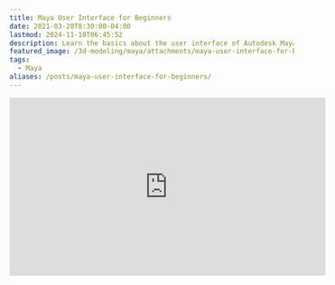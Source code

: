 ```yaml
---
title: Maya User Interface for Beginners
date: 2021-03-20T8:30:00-04:00
lastmod: 2024-11-10T06:45:52
description: Learn the basics about the user interface of Autodesk Maya
featured_image: /3d-modeling/maya/attachments/maya-user-interface-for-beginners.jpg
tags:
  - Maya
aliases: /posts/maya-user-interface-for-beginners/
---
```


<div class="iframe-16-9-container">
<iframe class="youTubeIframe" width="560" height="315" src="https://www.youtube.com/embed/-SpVNiRqeKY?rel=0" title="YouTube video player" frameborder="0" allow="accelerometer; autoplay; clipboard-write; encrypted-media; gyroscope; picture-in-picture; web-share" allowfullscreen></iframe>
</div>
